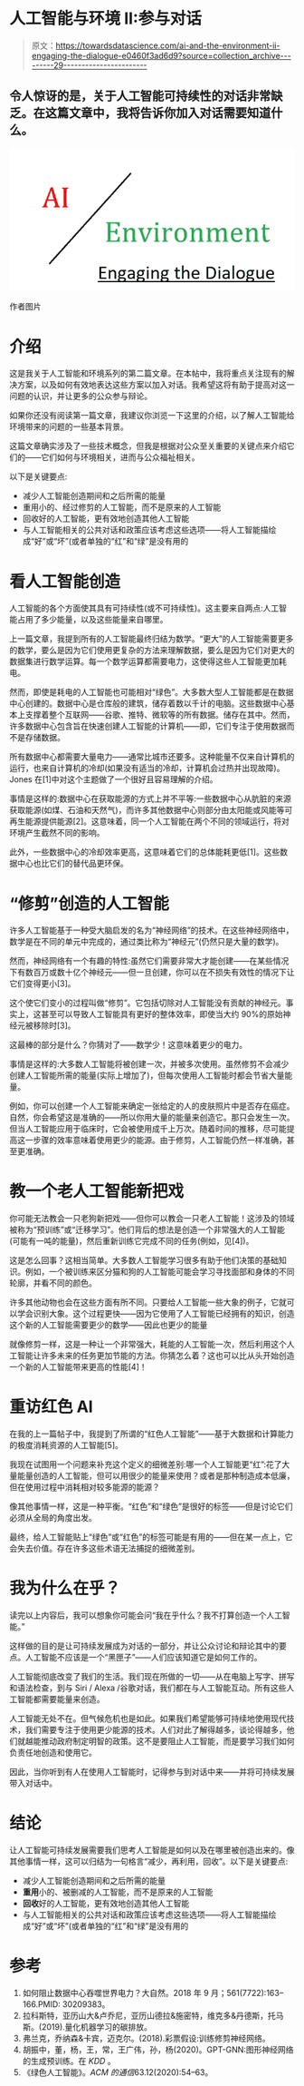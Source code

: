 # 人工智能与环境 II:参与对话

> 原文：<https://towardsdatascience.com/ai-and-the-environment-ii-engaging-the-dialogue-e0460f3ad6d9?source=collection_archive---------29----------------------->

## 令人惊讶的是，关于人工智能可持续性的对话非常缺乏。在这篇文章中，我将告诉你加入对话需要知道什么。

![](img/b4aa76bcf5e7838c2e3ce6b3128d2392.png)

作者图片

# 介绍

这是我关于人工智能和环境系列的第二篇文章。在本帖中，我将重点关注现有的解决方案，以及如何有效地表达这些方案以加入对话。我希望这将有助于提高对这一问题的认识，并让更多的公众参与辩论。

如果你还没有阅读第一篇文章，我建议你浏览一下这里的介绍，以了解人工智能给环境带来的问题的一些基本背景。

这篇文章确实涉及了一些技术概念，但我是根据对公众至关重要的关键点来介绍它们的——它们如何与环境相关，进而与公众福祉相关。

以下是关键要点:

*   减少人工智能创造期间和之后所需的能量
*   重用小的、经过修剪的人工智能，而不是原来的人工智能
*   回收好的人工智能，更有效地创造其他人工智能
*   与人工智能相关的公共对话和政策应该考虑这些选项——将人工智能描绘成“好”或“坏”(或者单独的“红”和“绿”是没有用的

# 看人工智能创造

人工智能的各个方面使其具有可持续性(或不可持续性)。这主要来自两点:人工智能占用了多少能量，以及这些能量来自哪里。

上一篇文章，我提到所有的人工智能最终归结为数学。“更大”的人工智能需要更多的数学，要么是因为它们使用更复杂的方法来理解数据，要么是因为它们对更大的数据集进行数学运算。每一个数学运算都需要电力，这使得这些人工智能更加耗电。

然而，即使是耗电的人工智能也可能相对“绿色”。大多数大型人工智能都是在数据中心创建的。数据中心是仓库般的建筑，储存着数以千计的电脑。这些数据中心基本上支撑着整个互联网——谷歌、推特、微软等的所有数据。储存在其中。然而，许多数据中心包含旨在快速创建人工智能的计算机——即，它们专注于使用数据而不是存储数据。

所有数据中心都需要大量电力——通常比城市还要多。这种能量不仅来自计算机的运行，也来自计算机的冷却(如果没有适当的冷却，计算机会过热并出现故障)。Jones 在[1]中对这个主题做了一个很好且容易理解的介绍。

事情是这样的:数据中心在获取能源的方式上并不平等:一些数据中心从肮脏的来源获取能源(如煤、石油和天然气)，而许多其他数据中心则部分由太阳能或风能等可再生能源提供能源[2]。这意味着，同一个人工智能在两个不同的领域运行，将对环境产生截然不同的影响。

此外，一些数据中心的冷却效率更高，这意味着它们的总体能耗更低[1]。这些数据中心也比它们的替代品更环保。

# “修剪”创造的人工智能

许多人工智能基于一种受大脑启发的名为“神经网络”的技术。在这些神经网络中，数学是在不同的单元中完成的，通过类比称为“神经元”(仍然只是大量的数学)。

然而，神经网络有一个有趣的特性:虽然它们需要非常大才能创建——在某些情况下有数百万或数十亿个神经元——但一旦创建，你可以在不损失有效性的情况下让它们变得更小[3]。

这个使它们变小的过程叫做“修剪”。它包括切除对人工智能没有贡献的神经元。事实上，这甚至可以导致人工智能具有更好的整体效率，即使当大约 90%的原始神经元被移除时[3]。

这最棒的部分是什么？你猜对了——数学少！这意味着更少的电力。

事情是这样的:大多数人工智能将被创建一次，并被多次使用。虽然修剪不会减少创建人工智能所需的能量(实际上增加了)，但每次使用人工智能时都会节省大量能量。

例如，你可以创建一个人工智能来确定一张给定的人的皮肤照片中是否存在癌症。自然，你会希望这是准确的——所以你用大量的能量来创造它。那只会发生一次。但当人工智能应用于临床时，它会被使用成千上万次。随着时间的推移，尽可能提高这一步骤的效率意味着使用更少的能源。由于修剪，人工智能仍然一样准确，甚至更准确。

# 教一个老人工智能新把戏

你可能无法教会一只老狗新把戏——但你可以教会一只老人工智能！这涉及的领域被称为“预训练”或“迁移学习”。他们背后的想法是创造一个非常强大的人工智能(可能有一吨的能量)，然后重新训练它完成不同的任务(例如，见[4])。

这是怎么回事？这相当简单。大多数人工智能学习很多有助于他们决策的基础知识。例如，一个被训练来区分猫和狗的人工智能可能会学习寻找面部和身体的不同轮廓，并看不同的颜色。

许多其他动物也会在这些方面有所不同。只要给人工智能一些大象的例子，它就可以学会识别大象。这个过程更快——因为它使用了人工智能已经拥有的知识，创造这个新的人工智能需要更少的数学——因此也更少的能量

就像修剪一样，这是一种让一个非常强大，耗能的人工智能一次，然后利用这个人工智能让许多未来的任务更加节能的方法。你猜怎么着？这也可以比从头开始创造一个新的人工智能带来更高的性能[4]！

# 重访红色 AI

在我的上一篇帖子中，我提到了所谓的“红色人工智能”——基于大数据和计算能力的极度消耗资源的人工智能[5]。

我现在试图用一个问题来补充这个定义的细微差别:哪一个人工智能更“红”:花了大量能量创造的人工智能，但可以用很少的能量来使用？或者是那种制造成本低廉，但在使用过程中消耗相对较多能源的能源？

像其他事情一样，这是一种平衡。“红色”和“绿色”是很好的标签——但是讨论它们必须从全局的角度出发。

最终，给人工智能贴上“绿色”或“红色”的标签可能是有用的——但在某一点上，它会失去价值。存在许多这些术语无法捕捉的细微差别。

# 我为什么在乎？

读完以上内容后，我可以想象你可能会问“我在乎什么？我不打算创造一个人工智能。”

这样做的目的是让可持续发展成为对话的一部分，并让公众讨论和辩论其中的要点。人工智能不应该是一个“黑匣子”——人们应该知道它是如何工作的。

人工智能彻底改变了我们的生活。我们现在所做的一切——从在电脑上写字、拼写和语法检查，到与 Siri / Alexa /谷歌对话，我们都在与人工智能互动。所有这些人工智能都需要能量来创造。

人工智能无处不在。但气候危机也是如此。如果我们希望能够可持续地使用现代技术，我们需要专注于使用更少能源的技术。人们对此了解得越多，谈论得越多，他们就越能推动政府制定明智的政策。这不是要阻止人工智能，而是要学习我们如何负责任地创造和使用它。

因此，当你听到有人在使用人工智能时，记得参与到对话中来——并将可持续发展带入对话中。

# 结论

让人工智能可持续发展需要我们思考人工智能是如何以及在哪里被创造出来的。像其他事情一样，这可以归结为一句格言“减少，再利用，回收”。以下是关键要点:

*   减少人工智能创造期间和之后所需的能量
*   **重用**小的、被删减的人工智能，而不是原来的人工智能
*   **回收**好的人工智能，更有效地创造其他人工智能
*   与人工智能相关的公共对话和政策应该考虑这些选项——将人工智能描绘成“好”或“坏”(或者单独的“红”和“绿”是没有用的

# 参考

1.  如何阻止数据中心吞噬世界电力？大自然。2018 年 9 月；561(7722):163–166.PMID: 30209383。
2.  拉科斯特，亚历山大&卢乔尼，亚历山德拉&施密特，维克多&丹德斯，托马斯。(2019).量化机器学习的碳排放。
3.  弗兰克，乔纳森&卡宾，迈克尔。(2018).彩票假设:训练修剪神经网络。
4.  胡振中，董，杨，王，常，王广伟，孙，杨(2020)。GPT-GNN:图形神经网络的生成预训练。在 *KDD* 。
5.  《绿色人工智能》。*ACM 的通信*63.12(2020):54–63。